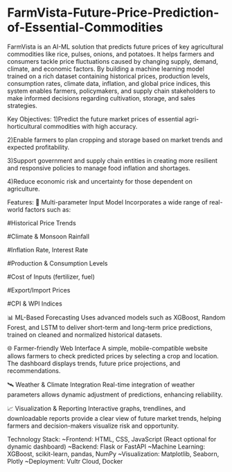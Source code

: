 # FarmVista-Future-Price-Prediction-of-Essential-Commodities
FarmVista is an AI-ML solution that predicts future prices of key agricultural commodities like rice, pulses, onions, and potatoes. It helps farmers and consumers tackle price fluctuations caused by changing supply, demand, climate, and economic factors.
By building a machine learning model trained on a rich dataset containing historical prices, production levels, consumption rates, climate data, inflation, and global price indices, this system enables farmers, policymakers, and supply chain stakeholders to make informed decisions regarding cultivation, storage, and sales strategies.

Key Objectives:
1)Predict the future market prices of essential agri-horticultural commodities with high accuracy.

2)Enable farmers to plan cropping and storage based on market trends and expected profitability.

3)Support government and supply chain entities in creating more resilient and responsive policies to manage food inflation and shortages.

4)Reduce economic risk and uncertainty for those dependent on agriculture.

Features:
🔢 Multi-parameter Input Model
Incorporates a wide range of real-world factors such as:

#Historical Price Trends

#Climate & Monsoon Rainfall

#Inflation Rate, Interest Rate

#Production & Consumption Levels

#Cost of Inputs (fertilizer, fuel)

#Export/Import Prices

#CPI & WPI Indices

📊 ML-Based Forecasting
Uses advanced models such as XGBoost, Random Forest, and LSTM to deliver short-term and long-term price predictions, trained on cleaned and normalized historical datasets.

🌐 Farmer-friendly Web Interface
A simple, mobile-compatible website allows farmers to check predicted prices by selecting a crop and location. The dashboard displays trends, future price projections, and recommendations.

🛰️ Weather & Climate Integration
Real-time integration of weather parameters allows dynamic adjustment of predictions, enhancing reliability.

📈 Visualization & Reporting
Interactive graphs, trendlines, and downloadable reports provide a clear view of future market trends, helping farmers and decision-makers visualize risk and opportunity.

Technology Stack:
~Frontend: HTML, CSS, JavaScript (React optional for dynamic dashboard)
~Backend: Flask or FastAPI
~Machine Learning: XGBoost, scikit-learn, pandas, NumPy
~Visualization: Matplotlib, Seaborn, Plotly
~Deployment: Vultr Cloud, Docker
